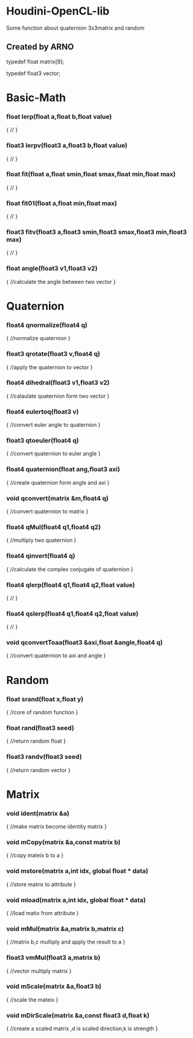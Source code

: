 # Houdini-OpenCL-lib
Some function about quaternion 3x3matrix  and random

## Created by ARNO

typedef float matrix[9];

typedef float3 vector;


# Basic-Math

### float lerp(float a,float b,float value)

{
  //
}



### float3 lerpv(float3 a,float3 b,float value)

{
    //
}




### float fit(float a,float smin,float smax,float min,float max)

{
    //
}



### float fit01(float a,float min,float max)

{
    //
}



### float3 fitv(float3 a,float3 smin,float3 smax,float3 min,float3 max)

{
    //
}



### float angle(float3 v1,float3 v2)

{
    //calculate the angle between two vector
}




# Quaternion

### float4 qnormalize(float4 q)

{
    //normalize quaternion
}



### float3 qrotate(float3 v,float4 q)

{
    //apply the quaternion to vector
}



### float4 dihedral(float3 v1,float3 v2)

{
    //calaulate quaternion form two vector
}



### float4 eulertoq(float3 v)

{
    //convert euler angle to quaternion
}



### float3 qtoeuler(float4 q)

{
    //convert quaternion to euler angle
}



### float4 quaternion(float ang,float3 axi)

{
    //create quaternion form angle and axi
}



### void qconvert(matrix &m,float4 q)

{
    //convert quaternion to matrix
}



### float4 qMul(float4 q1,float4 q2)

{
    //multiply two quaternion
}




### float4 qinvert(float4 q)

{
    //calculate the complex conjugate of quaternion
}

### float4 qlerp(float4 q1,float4 q2,float value)

{
    //
}



### float4 qslerp(float4 q1,float4 q2,float value)

{
    //
}


### void qconvertToaa(float3 &axi,float &angle,float4 q)

{
    //convert quaternion to axi and angle
}




# Random

### float srand(float x,float y)

{
    //core of random function 
}



### float rand(float3 seed)

{
    //return random float
}



### float3  randv(float3 seed)

{
    //return random vector
}




# Matrix

### void ident(matrix &a)

{
    //make matrix become identity matrix
}



### void mCopy(matrix &a,const matrix b)

{
    //copy mateix b to a
}



### void mstore(matrix a,int idx, global float * data)

{
    //store matrix to attribute
}



### void mload(matrix a,int idx, global float * data)

{
    //load matix from attribute
}



### void mMul(matrix &a,matrix b,matrix c)

{
    //matrix b,c multiply and apply the result to a
}



### float3 vmMul(float3 a,matrix b)

{
    //vector multiply matrix
}



### void mScale(matrix &a,float3 b)

{
    //scale the mateix
}



### void mDirScale(matrix &a,const float3 d,float k)

{
    //create a scaled matrix ,d is scaled direction,k is strength
}

 
